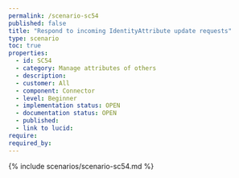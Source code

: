 ```yaml
---
permalink: /scenario-sc54
published: false
title: "Respond to incoming IdentityAttribute update requests"
type: scenario
toc: true
properties:
  - id: SC54
  - category: Manage attributes of others
  - description:
  - customer: All
  - component: Connector
  - level: Beginner
  - implementation status: OPEN
  - documentation status: OPEN
  - published:
  - link to lucid:
require:
required_by:
---
```


{% include scenarios/scenario-sc54.md %}
